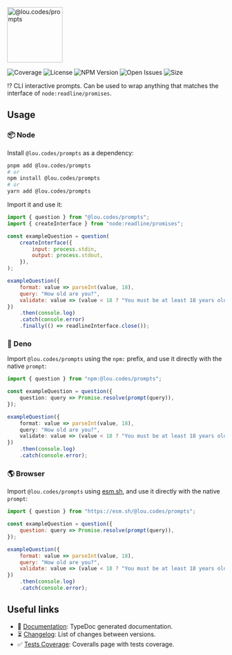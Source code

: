 <img id="logo" alt="@lou.codes/prompts" src="https://lou.codes/logos/lou_codes_prompts.svg" height="128" />

![Coverage][coverage-badge] ![License][license-badge]
![NPM Version][npm-version-badge] ![Open Issues][open-issues-badge]
![Size][size-badge]

⁉️ CLI interactive prompts. Can be used to wrap anything that matches the
interface of `node:readline/promises`.

## Usage

### 📦 Node

Install `@lou.codes/prompts` as a dependency:

```bash
pnpm add @lou.codes/prompts
# or
npm install @lou.codes/prompts
# or
yarn add @lou.codes/prompts
```

Import it and use it:

```js
import { question } from "@lou.codes/prompts";
import { createInterface } from "node:readline/promises";

const exampleQuestion = question(
	createInterface({
		input: process.stdin,
		output: process.stdout,
	}),
);

exampleQuestion({
	format: value => parseInt(value, 18),
	query: "How old are you?",
	validate: value => (value < 18 ? "You must be at least 18 years old." : ""),
})
	.then(console.log)
	.catch(console.error)
	.finally(() => readlineInterface.close());
```

### 🦕 Deno

Import `@lou.codes/prompts` using the `npm:` prefix, and use it directly with
the native `prompt`:

```typescript
import { question } from "npm:@lou.codes/prompts";

const exampleQuestion = question({
	question: query => Promise.resolve(prompt(query)),
});

exampleQuestion({
	format: value => parseInt(value, 18),
	query: "How old are you?",
	validate: value => (value < 18 ? "You must be at least 18 years old." : ""),
})
	.then(console.log)
	.catch(console.error);
```

### 🌎 Browser

Import `@lou.codes/prompts` using [esm.sh][esm.sh], and use it directly with the
native `prompt`:

```javascript
import { question } from "https://esm.sh/@lou.codes/prompts";

const exampleQuestion = question({
	question: query => Promise.resolve(prompt(query)),
});

exampleQuestion({
	format: value => parseInt(value, 18),
	query: "How old are you?",
	validate: value => (value < 18 ? "You must be at least 18 years old." : ""),
})
	.then(console.log)
	.catch(console.error);
```

## Useful links

-   📝 [Documentation][documentation]: TypeDoc generated documentation.
-   ⏳ [Changelog][changelog]: List of changes between versions.
-   ✅ [Tests Coverage][coverage]: Coveralls page with tests coverage.

<!-- Reference -->

[changelog]:
	https://github.com/loucyx/lou.codes/blob/main/packages/@lou.codes/prompts/CHANGELOG.md
[coverage-badge]:
	https://img.shields.io/coveralls/github/loucyx/lou.codes.svg?labelColor=666&color=0a8
[coverage]: https://coveralls.io/github/loucyx/lou.codes
[deno]: https://deno.land/
[documentation]: https://lou.codes/libraries/lou_codes_prompts/
[esm.sh]: https://esm.sh
[license-badge]:
	https://img.shields.io/npm/l/@lou.codes/prompts.svg?labelColor=666&color=0a8
[npm-version-badge]:
	https://img.shields.io/npm/v/@lou.codes/prompts.svg?labelColor=666&color=0a8
[open-issues-badge]:
	https://img.shields.io/github/issues/loucyx/lou.codes.svg?labelColor=666&color=0a8
[size-badge]:
	https://img.shields.io/badge/dynamic/json?label=brotli&labelColor=666&color=0a8&suffix=KiB&query=%24.size&url=https%3A%2F%2Fraw.githubusercontent.com%2Floucyx%2Flou.codes%2Fmain%2Fpackages%2F%40lou.codes%2Fprompts%2Fpackage.json
[typedoc]: https://typedoc.org/
[vscode]: https://code.visualstudio.com/
